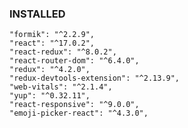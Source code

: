 ### INSTALLED

    "formik": "^2.2.9",
    "react": "^17.0.2",
    "react-redux": "^8.0.2",
    "react-router-dom": "^6.4.0",
    "redux": "^4.2.0",
    "redux-devtools-extension": "^2.13.9",
    "web-vitals": "^2.1.4",
    "yup": "^0.32.11",
    "react-responsive": "^9.0.0",
    "emoji-picker-react": "^4.3.0",